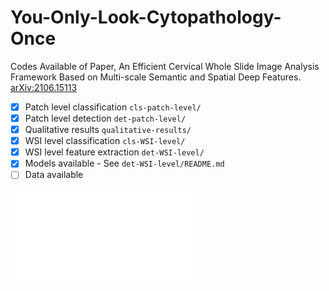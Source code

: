 # You-Only-Look-Cytopathology-Once

Codes Available of Paper, An Efficient Cervical Whole Slide Image Analysis Framework Based on Multi-scale Semantic and Spatial Deep Features. [arXiv:2106.15113](https://arxiv.org/abs/2106.15113)

- [x] Patch level classification `cls-patch-level/`
- [x] Patch level detection `det-patch-level/`
- [x] Qualitative results `qualitative-results/`
- [x] WSI level classification `cls-WSI-level/`
- [x] WSI level feature extraction `det-WSI-level/`
- [x] Models available - See `det-WSI-level/README.md`
- [ ] Data available

![graphic abstract](graph-abstract-v2.pdf)
